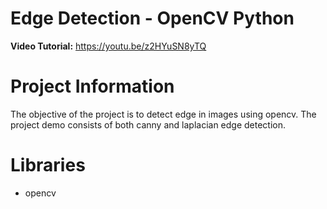 # Edge Detection - OpenCV Python

**Video Tutorial:** https://youtu.be/z2HYuSN8yTQ

# Project Information

The objective of the project is to detect edge in images using opencv. The project demo consists of both canny and laplacian edge detection.


# Libraries

- opencv
